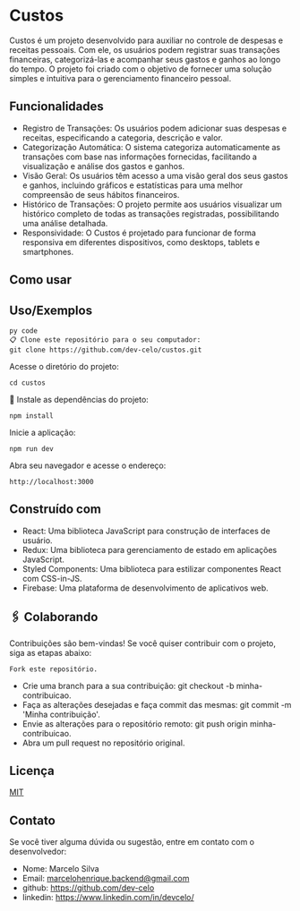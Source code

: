 # Custos
Custos é um projeto desenvolvido para auxiliar no controle de despesas e receitas pessoais. Com ele, os usuários podem registrar suas transações financeiras, categorizá-las e acompanhar seus gastos e ganhos ao longo do tempo. O projeto foi criado com o objetivo de fornecer uma solução simples e intuitiva para o gerenciamento financeiro pessoal.
## Funcionalidades

- Registro de Transações: Os usuários podem adicionar suas despesas e receitas, especificando a categoria, descrição e valor.
- Categorização Automática: O sistema categoriza automaticamente as transações com base nas informações fornecidas, facilitando a visualização e análise dos gastos e ganhos.
- Visão Geral: Os usuários têm acesso a uma visão geral dos seus gastos e ganhos, incluindo gráficos e estatísticas para uma melhor compreensão de seus hábitos financeiros.
- Histórico de Transações: O projeto permite aos usuários visualizar um histórico completo de todas as transações registradas, possibilitando uma análise detalhada.
- Responsividade: O Custos é projetado para funcionar de forma responsiva em diferentes dispositivos, como desktops, tablets e smartphones.

## Como usar
## Uso/Exemplos

```
py code
📋 Clone este repositório para o seu computador:
git clone https://github.com/dev-celo/custos.git
```
Acesse o diretório do projeto:
```
cd custos
```
🔧 Instale as dependências do projeto:
```
npm install
```
Inicie a aplicação:
```
npm run dev
```
Abra seu navegador e acesse o endereço:
```
http://localhost:3000
```
## Construído com

- React: Uma biblioteca JavaScript para construção de interfaces de usuário.
- Redux: Uma biblioteca para gerenciamento de estado em aplicações JavaScript.
- Styled Components: Uma biblioteca para estilizar componentes React com CSS-in-JS.
- Firebase: Uma plataforma de desenvolvimento de aplicativos web.

## 🖇️ Colaborando
Contribuições são bem-vindas! Se você quiser contribuir com o projeto, siga as etapas abaixo:

`Fork este repositório.`

- Crie uma branch para a sua contribuição: git checkout -b minha-contribuicao.
- Faça as alterações desejadas e faça commit das mesmas: git commit -m 'Minha contribuição'.
- Envie as alterações para o repositório remoto: git push origin minha-contribuicao.
- Abra um pull request no repositório original.
## Licença

[MIT](https://choosealicense.com/licenses/mit/)


## Contato

Se você tiver alguma dúvida ou sugestão, entre em contato com o desenvolvedor:

- Nome: Marcelo Silva
- Email: marcelohenrique.backend@gmail.com
- github: https://github.com/dev-celo
- linkedin: https://www.linkedin.com/in/devcelo/
